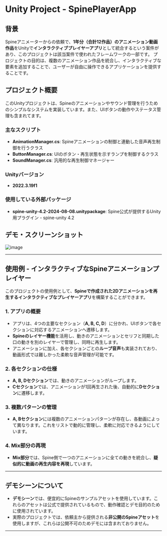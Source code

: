 # Unity Project - SpinePlayerApp

## 背景
Spineアニメーターからの依頼で、**1年分（合計12作品）のアニメーション動画作品**をUnityで**インタラクティブプレイヤーアプリ**として統合するという案件があり、このプロジェクトは該当案件で使われたフレームワークの一部です。
プロジェクトの目的は、複数のアニメーション作品を統合し、インタラクティブな要素を追加することで、ユーザーが自由に操作できるアプリケーションを提供することです。


## プロジェクト概要
このUnityプロジェクトは、Spineのアニメーションやサウンド管理を行うためのシンプルなシステムを実装しています。また、UIボタンの動作やステータス管理も含まれてます。

### 主なスクリプト
- **AnimationManager.cs**: Spineアニメーションの制御と連動した音声再生制御を行うクラス
- **ButtonManager.cs**: UIのボタン・再生状態を示すランプを制御するクラス
- **SoundManager.cs**: 汎用的な再生制御マネージャー

### Unityバージョン
- **2022.3.19f1**

### 使用している外部パッケージ
- **spine-unity-4.2-2024-08-08.unitypackage**: Spine公式が提供するUnity用プラグイン - spine-unity 4.2

## デモ・スクリーンショット
![image](https://github.com/user-attachments/assets/5f3e723c-fc30-4434-9b6f-57fec6aeb5e4)

---

## 使用例 - インタラクティブなSpineアニメーションプレイヤー

このプロジェクトの使用例として、**Spineで作成された2Dアニメーションを再生するインタラクティブなプレイヤーアプリ**を構築することができます。

### 1. アプリの概要
- アプリは、4つの主要なセクション（**A, B, C, D**）に分かれ、UIボタンで各セクションに対応するアニメーションへ遷移します。
- **Spineのレイヤー機能**を活用し、動きのアニメーションとセリフと同期した口の動きを別のレイヤーで管理し、同時に再生します。
- アニメーションに加え、各セクションごとの**ループ音声**も実装されており、動画形式では難しかった柔軟な音声管理が可能です。

### 2. 各セクションの仕様
- **A, B, Dセクション**では、動きのアニメーションがループします。
- **Cセクション**では、アニメーションが1回再生された後、自動的に**Dセクション**に遷移します。

### 3. 複数パターンの管理
- **A, Bセクション**には複数のアニメーションパターンが存在し、各動画によって異なります。これをリストで動的に管理し、柔軟に対応できるようにしています。

### 4. Mix部分の再現
- **Mix部分**では、Spine側で一つのアニメーションに全ての動きを統合し、**疑似的に動画の再生内容を再現**しています。

---

## デモシーンについて
- **デモシーン**では、便宜的にSpineのサンプルアセットを使用しています。これらのアセットは公式で提供されているもので、動作確認とデモ目的のために使用されています。
- 実際のプロジェクトでは、依頼主から提供される**非公開のSpineアセット**を使用しますが、これらは公開不可のためデモには含まれておりません。

---






